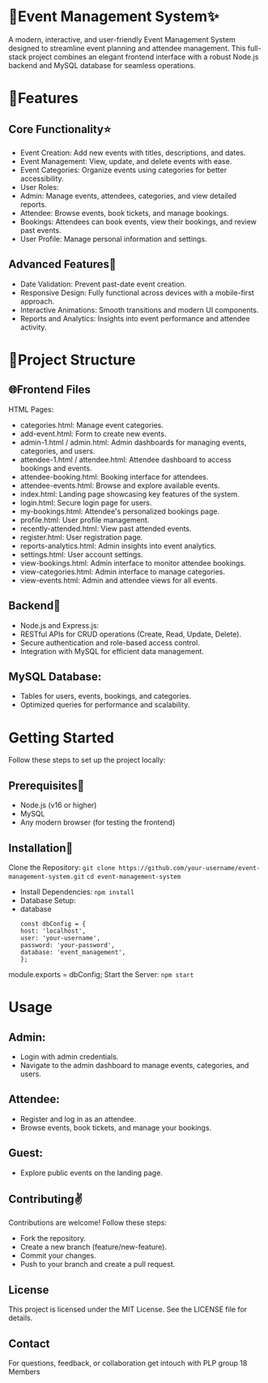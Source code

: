 # 🔗Event Management System✨
A modern, interactive, and user-friendly Event Management System designed to streamline event planning and attendee management. This full-stack project combines an elegant frontend interface with a robust Node.js backend and MySQL database for seamless operations.
# 🚀Features
## Core Functionality⭐
- Event Creation: Add new events with titles, descriptions, and dates.
- Event Management: View, update, and delete events with ease.
- Event Categories: Organize events using categories for better accessibility.
- User Roles:
- Admin: Manage events, attendees, categories, and view detailed reports.
- Attendee: Browse events, book tickets, and manage bookings.
- Bookings: Attendees can book events, view their bookings, and review past events.
- User Profile: Manage personal information and settings.
## Advanced Features🚀
* Date Validation: Prevent past-date event creation.
* Responsive Design: Fully functional across devices with a mobile-first approach.
* Interactive Animations: Smooth transitions and modern UI components.
* Reports and Analytics: Insights into event performance and attendee activity.
# 🔗Project Structure
## 🌐Frontend Files
HTML Pages:
- categories.html: Manage event categories.
- add-event.html: Form to create new events.
- admin-1.html / admin.html: Admin dashboards for managing events, categories, and users.
- attendee-1.html / attendee.html: Attendee dashboard to access bookings and events.
- attendee-booking.html: Booking interface for attendees.
- attendee-events.html: Browse and explore available events.
- index.html: Landing page showcasing key features of the system.
- login.html: Secure login page for users.
- my-bookings.html: Attendee's personalized bookings page.
- profile.html: User profile management.
- recently-attended.html: View past attended events.
- register.html: User registration page.
- reports-analytics.html: Admin insights into event analytics.
- settings.html: User account settings.
- view-bookings.html: Admin interface to monitor attendee bookings.
- view-categories.html: Admin interface to manage categories.
- view-events.html: Admin and attendee views for all events.
## Backend🙌
- Node.js and Express.js:
- RESTful APIs for CRUD operations (Create, Read, Update, Delete).
- Secure authentication and role-based access control.
- Integration with MySQL for efficient data management.
## MySQL Database:
- Tables for users, events, bookings, and categories.
- Optimized queries for performance and scalability.
# Getting Started
Follow these steps to set up the project locally:

## Prerequisites🤲
- Node.js (v16 or higher)
- MySQL
- Any modern browser (for testing the frontend)
## Installation🙌
Clone the Repository:
`git clone https://github.com/your-username/event-management-system.git`
`cd event-management-system`
- Install Dependencies:
`npm install`
- Database Setup:
- database
  ```
  const dbConfig = {
  host: 'localhost',
  user: 'your-username',
  password: 'your-password',
  database: 'event_management',
  };

module.exports = dbConfig;
Start the Server:
`npm start`
# Usage
## Admin:
- Login with admin credentials.
- Navigate to the admin dashboard to manage events, categories, and users.
## Attendee:
- Register and log in as an attendee.
- Browse events, book tickets, and manage your bookings.
## Guest:
- Explore public events on the landing page.

## Contributing✌
Contributions are welcome! Follow these steps:
- Fork the repository.
- Create a new branch (feature/new-feature).
- Commit your changes.
- Push to your branch and create a pull request.
## License
This project is licensed under the MIT License. See the LICENSE file for details.

## Contact
For questions, feedback, or collaboration get intouch with PLP group 18 Members
